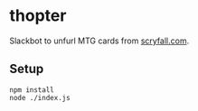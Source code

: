 # thopter

Slackbot to unfurl MTG cards from [scryfall.com](https://www.scryfall.com).


## Setup

```
npm install
node ./index.js
```
